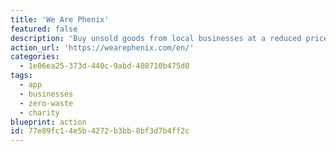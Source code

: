 ```yaml
---
title: 'We Are Phenix'
featured: false
description: 'Buy unsold goods from local businesses at a reduced price.  Sell expired products to clients, donate to charities, reuse organic waste for animal food, and more.  With over 100k meals saved per day, we are well on our way to reach the objective of zero food waste.  '
action_url: 'https://wearephenix.com/en/'
categories:
  - 1e06ea25-373d-440c-9abd-408710b475d0
tags:
  - app
  - businesses
  - zero-waste
  - charity
blueprint: action
id: 77e89fc1-4e5b-4272-b3bb-8bf3d7b4ff2c
---
```

